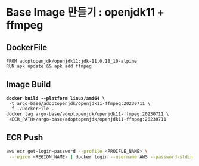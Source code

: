 # Base Image 만들기 : openjdk11 + ffmpeg

## DockerFile

```docker
FROM adoptopenjdk/openjdk11:jdk-11.0.18_10-alpine
RUN apk update && apk add ffmpeg
```



## Image Build

<pre class="language-bash"><code class="lang-bash"><strong>docker build --platform linux/amd64 \
</strong> -t argo-base/adoptopenjdk/openjdk11-ffmpeg:20230711 \
 -f ./DockerFile .
docker tag argo-base/adoptopenjdk/openjdk11-ffmpeg:20230711 \
 &#x3C;ECR_PATH>/argo-base/adoptopenjdk/openjdk11-ffmpeg:20230711
</code></pre>



## ECR Push

```bash
aws ecr get-login-password --profile <PROIFLE_NAME> \
 --region <REGION_NAME> | docker login --username AWS --password-stdin <ECR_PATH>
```

